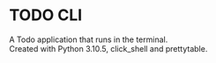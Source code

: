 # TODO CLI

A Todo application that runs in the terminal.</br>
Created with Python 3.10.5, click_shell and prettytable.
